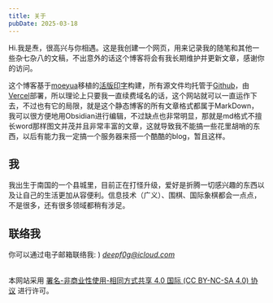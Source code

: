 ```yaml
---
title: 关于
pubDate: 2025-03-18
---
```

Hi.我是焘，很高兴与你相遇。这是我创建一个网页，用来记录我的随笔和其他一些杂七杂八的文稿，不出意外的话这个博客将会有我长期维护并更新文章，感谢你的访问。  

这个博客基于[moeyua](https://github.com/moeyua)移植的[活版印字](https://github.com/moeyua/astro-theme-typography)构建，所有源文件均托管于[Github](https://github.com/DeepFog-ORG/astro-theme-typography)，由[Vercel](https://vercel.com/)部署，所以理论上只要我一直续费域名的话，这个网站就可以一直运作下去，不过也有它的局限，就是这个静态博客的所有文章格式都属于MarkDown，我可以很方便地用Obsidian进行编辑，不过缺点也非常明显，那就是md格式不擅长word那样图文并茂并且非常丰富的文章，这就导致我不能搞一些花里胡哨的东西，以后有能力我一定搞一个服务器来搭一个酷酷的blog，暂且这样。

## 我
我出生于南国的一个县城里，目前正在打怪升级，爱好是折腾一切感兴趣的东西以及让自己的生活更加从容便利。信息技术（广义）、围棋、国际象棋都会一点点，不是很多，还有很多领域都稍有涉足。

## 联络我
你可以通过电子邮箱联络我: )
*deepf0g@icloud.com*


<br>本网站采用 [署名-非商业性使用-相同方式共享 4.0 国际 (CC BY-NC-SA 4.0) 协议](https://creativecommons.org/licenses/by-nc-sa/4.0/) 进行许可。
